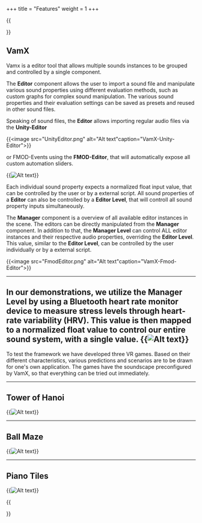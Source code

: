 +++
title = "Features"
weight = 1
+++

{{<section title="Features">}}
## VamX

Vamx is a editor tool that allows multiple sounds instances to be grouped and controlled by a single component.

The **Editor** component allows the user to import a sound file and manipulate various sound properties using different evaluation methods, such as custom graphs for complex sound manipulation. The various sound properties and their evaluation settings can be saved as presets and reused in other sound files.

Speaking of sound files, the **Editor** allows importing regular audio files via the **Unity-Editor**

{{<image src="UnityEditor.png" alt="Alt text"caption="VamX-Unity-Editor">}}

or FMOD-Events using the **FMOD-Editor**, that will automatically expose all custom automation sliders.

{{<image src="Manager.png" alt="Alt text" caption="VamX-Manager">}}

Each individual sound property expects a normalized float input value, that can be controlled by the user or by a external script. All sound properties of a **Editor** can also be controlled by a **Editor Level**, that will controll all sound property inputs simultaneously.

The **Manager** component is a overview of all available editor instances in the scene. The editors can be directly manipulated from the **Manager** component. In addition to that, the **Manager Level** can control ALL editor instances and their respective audio properties, overriding the **Editor Level**. This value, similar to the **Editor Level**, can be controlled by the user individually or by a external script.

{{<image src="FmodEditor.png" alt="Alt text"caption="VamX-Fmod-Editor">}}

---
In our demonstrations, we utilize the **Manager Level** by using a Bluetooth heart rate monitor device to measure stress levels through heart-rate variability (HRV). This value is then mapped to a normalized float value to control our entire sound system, with a single value.
{{<image src="device.png" alt="Alt text" caption="VamX and heart rate measuring instrument are connected via bluetooth.">}}
---
To test the framework we have developed three VR games. Based on their different characteristics, various predictions and scenarios are to be drawn for one's own application. The games have the soundscape preconfigured by VamX, so that everything can be tried out immediately.


---

## Tower of Hanoi

{{<image src="hanoi.gif" alt="Alt text" caption="A low-stress task, which can be completed at its own pace">}}

---

## Ball Maze

{{<image src="ball.gif" alt="Alt text" caption="A stress level variable task in which you have to react on the virtual physics">}}


---

## Piano Tiles
{{<image src="pianotiles.gif" alt="Alt text" caption="Steadily increasing stress level due to this accelerating rhythm game. Can sound manipulation help us break the personal limit?">}}



{{</section>}}
